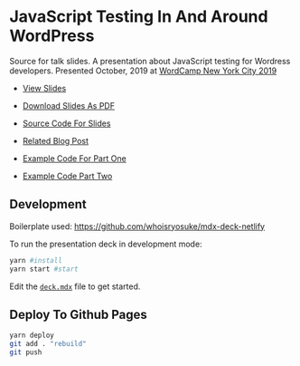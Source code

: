 # JavaScript Testing In And Around WordPress

Source for talk slides. A presentation about JavaScript testing for Wordress developers. Presented October, 2019 at [WordCamp New York City 2019](https://2019.nyc.wordcamp.org/session/react-and-javascript-testing-in-and-around-wordpress/)

- [View Slides](https://shelob9.github.io/testing-javascript-in-and-around-wordpress/)
- [Download Slides As PDF](https://shelob9.github.io/testing-javascript-in-and-around-wordpress/presentation.pdf)
- [Source Code For Slides](https://github.com/Shelob9/testing-javascript-in-and-around-wordpress)
- [Related Blog Post](https://joshpress.net/testing-javascript-the-wordpress-way/)

- [Example Code For Part One](https://github.com/Shelob9/testing-react-apps)
- [Example Code Part Two](https://github.com/Shelob9/testing-react-wordpress)

## Development

Boilerplate used: https://github.com/whoisryosuke/mdx-deck-netlify

To run the presentation deck in development mode:

```sh
yarn #install
yarn start #start
```

Edit the [`deck.mdx`](deck.mdx) file to get started.

## Deploy To Github Pages

```bash
yarn deploy
git add . "rebuild"
git push
```
